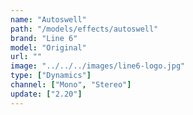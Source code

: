 ```yaml
---
name: "Autoswell"
path: "/models/effects/autoswell"
brand: "Line 6"
model: "Original"
url: ""
image: "../../../images/line6-logo.jpg"
type: ["Dynamics"]
channel: ["Mono", "Stereo"]
update: ["2.20"]
---
```

